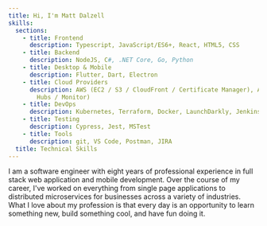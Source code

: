 ```yaml
---
title: Hi, I'm Matt Dalzell
skills:
  sections:
    - title: Frontend
      description: Typescript, JavaScript/ES6+, React, HTML5, CSS
    - title: Backend
      description: NodeJS, C#, .NET Core, Go, Python
    - title: Desktop & Mobile
      description: Flutter, Dart, Electron
    - title: Cloud Providers
      description: AWS (EC2 / S3 / CloudFront / Certificate Manager), Azure (Event
        Hubs / Monitor)
    - title: DevOps
      description: Kubernetes, Terraform, Docker, LaunchDarkly, Jenkins
    - title: Testing
      description: Cypress, Jest, MSTest
    - title: Tools
      description: git, VS Code, Postman, JIRA
  title: Technical Skills
---
```


I am a software engineer with eight years of professional experience in full stack web application and mobile development. Over the course of my career, I've worked on everything from single page applications to distributed microservices for businesses across a variety of industries. What I love about my profession is that every day is an opportunity to learn something new, build something cool, and have fun doing it.
